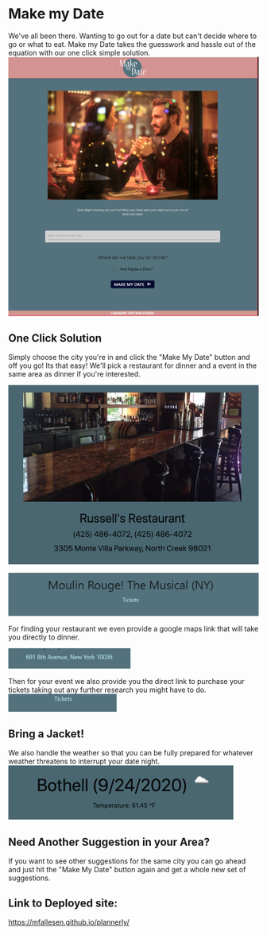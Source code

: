 # Make my Date

We've all been there. Wanting to go out for a date but can't decide where to go or what to eat. Make my Date takes the guesswork and hassle out of the equation with our one click simple solution.
![Landing Page](/assets/images/landingPage.png)

## One Click Solution

Simply choose the city you're in and click the "Make My Date" button and off you go! Its that easy! We'll pick a restaurant for dinner and a event in the same area as dinner if you're interested. 

![Restaurant Suggestion](/assets/images/restaurantOption.png)

![Event Suggestion](/assets/images/eventOption.PNG)



For finding your restaurant we even provide a google maps link that will take you directly to dinner. 

![Restaurant Directions](/assets/images/restaurantDirections.PNG)

Then for your event we also provide you the direct link to purchase your tickets taking out any further research you might have to do. 
![Event Tickets](/assets/images/eventTickets.PNG)

## Bring a Jacket!

We also handle the weather so that you can be fully prepared for whatever weather threatens to interrupt your date night. 
![weather advisory](/assets/images/weatherForDate.png)

## Need Another Suggestion in your Area? 

If you want to see other suggestions for the same city you can go ahead and just hit the "Make My Date" button again and get a whole new set of suggestions. 

## Link to Deployed site:

https://mfallesen.github.io/plannerly/












